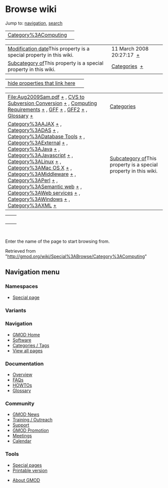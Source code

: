 <div id="mw-page-base" class="noprint">

</div>

<div id="mw-head-base" class="noprint">

</div>

<div id="content" class="mw-body" role="main">

<span id="top"></span>

<div id="mw-js-message" style="display:none;">

</div>



# <span dir="auto">Browse wiki</span>

<div id="bodyContent">

<div id="contentSub">

</div>

<div id="jump-to-nav" class="mw-jump">

Jump to: [navigation](#mw-navigation), [search](#p-search)

</div>

<div id="mw-content-text">

|                                                                     |     |
|---------------------------------------------------------------------|-----|
| [Category%3AComputing](/wiki/Category%3AComputing "Category%3AComputing") |     |

|  |  |
|----|----|
| <span class="smw-highlighter" data-type="1" state="inline" data-title="Property"><span class="smwbuiltin">[Modification date](/wiki/Property:Modification_date "Property:Modification date")</span><span class="smwttcontent">This property is a special property in this wiki.</span></span> | <span class="smwb-value">11 March 2008 20:27:17  <span class="smwsearch">[+](/wiki/Special%3ASearchByProperty/Modification-20date/11-20March-202008-2020:27:17 "Special%3ASearchByProperty/Modification-20date/11-20March-202008-2020:27:17")</span></span> |
| <span class="smw-highlighter" data-type="1" state="inline" data-title="Property"><span class="smwbuiltin">[Subcategory of](/wiki/Property:Subcategory_of "Property:Subcategory of")</span><span class="smwttcontent">This property is a special property in this wiki.</span></span> | <span class="smwb-value">[Categories](/wiki/Category%3ACategories "Category%3ACategories")  <span class="smwsearch">[+](/wiki/Special%3ASearchByProperty/Subcategory-20of/Categories "Special%3ASearchByProperty/Subcategory-20of/Categories")</span></span> |

<span id="smw_browse_incoming"></span>

|  |  |
|----|----|
| [hide properties that link here](/mediawiki/index.php?title=Special:Browse&offset=0&dir=out&article=Category%3AComputing)  |  |

|  |  |
|----|----|
| <span class="smwb-ivalue">[File:Aug2009Sam.pdf](/wiki/File:Aug2009Sam.pdf "File:Aug2009Sam.pdf") <span class="smwbrowse">[+](/wiki/Special%3ABrowse/File:Aug2009Sam.pdf "Special%3ABrowse/File:Aug2009Sam.pdf")</span></span> , <span class="smwb-ivalue">[CVS to Subversion Conversion](/wiki/CVS_to_Subversion_Conversion "CVS to Subversion Conversion") <span class="smwbrowse">[+](/wiki/Special%3ABrowse/CVS-20to-20Subversion-20Conversion "Special%3ABrowse/CVS-20to-20Subversion-20Conversion")</span></span> , <span class="smwb-ivalue">[Computing Requirements](/wiki/Computing_Requirements "Computing Requirements") <span class="smwbrowse">[+](/wiki/Special%3ABrowse/Computing-20Requirements "Special%3ABrowse/Computing-20Requirements")</span></span> , <span class="smwb-ivalue">[GFF](/wiki/GFF "GFF") <span class="smwbrowse">[+](/wiki/Special%3ABrowse/GFF "Special%3ABrowse/GFF")</span></span> , <span class="smwb-ivalue">[GFF2](/wiki/GFF2 "GFF2") <span class="smwbrowse">[+](/wiki/Special%3ABrowse/GFF2 "Special%3ABrowse/GFF2")</span></span> , <span class="smwb-ivalue">[Glossary](/wiki/Glossary "Glossary") <span class="smwbrowse">[+](/wiki/Special%3ABrowse/Glossary "Special%3ABrowse/Glossary")</span></span> | [Categories](/wiki/Special%3ACategories "Special%3ACategories") |
| <span class="smwb-ivalue">[Category%3AAJAX](/wiki/Category%3AAJAX "Category%3AAJAX") <span class="smwbrowse">[+](/wiki/Special%3ABrowse/Category%3AAJAX "Special%3ABrowse/Category%3AAJAX")</span></span> , <span class="smwb-ivalue">[Category%3ADAS](/wiki/Category%3ADAS "Category%3ADAS") <span class="smwbrowse">[+](/wiki/Special%3ABrowse/Category%3ADAS "Special%3ABrowse/Category%3ADAS")</span></span> , <span class="smwb-ivalue">[Category%3ADatabase Tools](/wiki/Category%3ADatabase_Tools "Category%3ADatabase Tools") <span class="smwbrowse">[+](/wiki/Special%3ABrowse/Category%3ADatabase-20Tools "Special%3ABrowse/Category%3ADatabase-20Tools")</span></span> , <span class="smwb-ivalue">[Category%3AExternal](/wiki/Category%3AExternal "Category%3AExternal") <span class="smwbrowse">[+](/wiki/Special%3ABrowse/Category%3AExternal "Special%3ABrowse/Category%3AExternal")</span></span> , <span class="smwb-ivalue">[Category%3AJava](/wiki/Category%3AJava "Category%3AJava") <span class="smwbrowse">[+](/wiki/Special%3ABrowse/Category%3AJava "Special%3ABrowse/Category%3AJava")</span></span> , <span class="smwb-ivalue">[Category%3AJavascript](/wiki/Category%3AJavascript "Category%3AJavascript") <span class="smwbrowse">[+](/wiki/Special%3ABrowse/Category%3AJavascript "Special%3ABrowse/Category%3AJavascript")</span></span> , <span class="smwb-ivalue">[Category%3ALinux](/wiki/Category%3ALinux "Category%3ALinux") <span class="smwbrowse">[+](/wiki/Special%3ABrowse/Category%3ALinux "Special%3ABrowse/Category%3ALinux")</span></span> , <span class="smwb-ivalue">[Category%3AMac OS X](/wiki/Category%3AMac_OS_X "Category%3AMac OS X") <span class="smwbrowse">[+](/wiki/Special%3ABrowse/Category%3AMac-20OS-20X "Special%3ABrowse/Category%3AMac-20OS-20X")</span></span> , <span class="smwb-ivalue">[Category%3AMiddleware](/wiki/Category%3AMiddleware "Category%3AMiddleware") <span class="smwbrowse">[+](/wiki/Special%3ABrowse/Category%3AMiddleware "Special%3ABrowse/Category%3AMiddleware")</span></span> , <span class="smwb-ivalue">[Category%3APerl](/wiki/Category%3APerl "Category%3APerl") <span class="smwbrowse">[+](/wiki/Special%3ABrowse/Category%3APerl "Special%3ABrowse/Category%3APerl")</span></span> , <span class="smwb-ivalue">[Category%3ASemantic web](/wiki/Category%3ASemantic_web "Category%3ASemantic web") <span class="smwbrowse">[+](/wiki/Special%3ABrowse/Category%3ASemantic-20web "Special%3ABrowse/Category%3ASemantic-20web")</span></span> , <span class="smwb-ivalue">[Category%3AWeb services](/wiki/Category%3AWeb_services "Category%3AWeb services") <span class="smwbrowse">[+](/wiki/Special%3ABrowse/Category%3AWeb-20services "Special%3ABrowse/Category%3AWeb-20services")</span></span> , <span class="smwb-ivalue">[Category%3AWindows](/wiki/Category%3AWindows "Category%3AWindows") <span class="smwbrowse">[+](/wiki/Special%3ABrowse/Category%3AWindows "Special%3ABrowse/Category%3AWindows")</span></span> , <span class="smwb-ivalue">[Category%3AXML](/wiki/Category%3AXML "Category%3AXML") <span class="smwbrowse">[+](/wiki/Special%3ABrowse/Category%3AXML "Special%3ABrowse/Category%3AXML")</span></span> | <span class="smw-highlighter" data-type="1" state="inline" data-title="Property"><span class="smwbuiltin">[Subcategory of](/wiki/Property:Subcategory_of "Property:Subcategory of")</span><span class="smwttcontent">This property is a special property in this wiki.</span></span> |

|     |     |
|-----|-----|
|     |     |

 

Enter the name of the page to start browsing from.  

</div>

<div class="printfooter">

Retrieved from
"<http://gmod.org/wiki/Special%3ABrowse/Category%3AComputing>"

</div>

<div id="catlinks" class="catlinks catlinks-allhidden">

</div>

<div class="visualClear">

</div>

</div>

</div>

<div id="mw-navigation">

## Navigation menu

<div id="mw-head">



<div id="left-navigation">

<div id="p-namespaces" class="vectorTabs" role="navigation"
aria-labelledby="p-namespaces-label">

### Namespaces

- <span id="ca-nstab-special">[Special
  page](/wiki/Special%3ABrowse/Category%3AComputing "This is a special page, you cannot edit the page itself")</span>

</div>

<div id="p-variants" class="vectorMenu emptyPortlet" role="navigation"
aria-labelledby="p-variants-label">

### 

### Variants[](#)

<div class="menu">

</div>

</div>

</div>





</div>



</div>

</div>

</div>

<div id="mw-panel">

<div id="p-logo" role="banner">

<a href="/wiki/Main_Page"
style="background-image: url(http://gmod.org/images/GMOD-cogs.png);"
title="Visit the main page"></a>

</div>

<div id="p-Navigation" class="portal" role="navigation"
aria-labelledby="p-Navigation-label">

### Navigation

<div class="body">

- <span id="n-GMOD-Home">[GMOD Home](/wiki/Main_Page)</span>
- <span id="n-Software">[Software](/wiki/GMOD_Components)</span>
- <span id="n-Categories-.2F-Tags">[Categories /
  Tags](/wiki/Categories)</span>
- <span id="n-View-all-pages">[View all
  pages](/wiki/Special:AllPages)</span>

</div>

</div>

<div id="p-Documentation" class="portal" role="navigation"
aria-labelledby="p-Documentation-label">

### Documentation

<div class="body">

- <span id="n-Overview">[Overview](/wiki/Overview)</span>
- <span id="n-FAQs">[FAQs](/wiki/Category%3AFAQ)</span>
- <span id="n-HOWTOs">[HOWTOs](/wiki/Category%3AHOWTO)</span>
- <span id="n-Glossary">[Glossary](/wiki/Glossary)</span>

</div>

</div>

<div id="p-Community" class="portal" role="navigation"
aria-labelledby="p-Community-label">

### Community

<div class="body">

- <span id="n-GMOD-News">[GMOD News](/wiki/GMOD_News)</span>
- <span id="n-Training-.2F-Outreach">[Training /
  Outreach](/wiki/Training_and_Outreach)</span>
- <span id="n-Support">[Support](/wiki/Support)</span>
- <span id="n-GMOD-Promotion">[GMOD
  Promotion](/wiki/GMOD_Promotion)</span>
- <span id="n-Meetings">[Meetings](/wiki/Meetings)</span>
- <span id="n-Calendar">[Calendar](/wiki/Calendar)</span>

</div>

</div>

<div id="p-tb" class="portal" role="navigation"
aria-labelledby="p-tb-label">

### Tools

<div class="body">

- <span id="t-specialpages"><a href="/wiki/Special%3ASpecialPages" accesskey="q"
  title="A list of all special pages [q]">Special pages</a></span>
- <span id="t-print"><a
  href="/mediawiki/index.php?title=Special%3ABrowse/Category%3AComputing&amp;printable=yes"
  rel="alternate" accesskey="p"
  title="Printable version of this page [p]">Printable version</a></span>

</div>

</div>

</div>

</div>

<div id="footer" role="contentinfo">

- <span id="footer-places-about">[About
  GMOD](/wiki/GMOD:About "GMOD:About")</span>

<!-- -->






</div>
